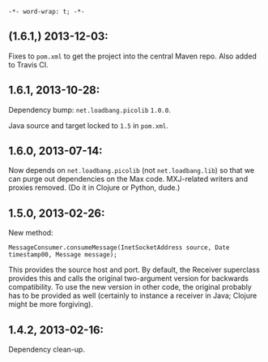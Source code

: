 `-*- word-wrap: t; -*-`

## (1.6.1,) 2013-12-03:

Fixes to `pom.xml` to get the project into the central Maven repo. Also added to Travis CI.

## 1.6.1, 2013-10-28:

Dependency bump: `net.loadbang.picolib` `1.0.0`.

Java source and target locked to `1.5` in `pom.xml`.

## 1.6.0, 2013-07-14:

Now depends on `net.loadbang.picolib` (not `net.loadbang.lib`) so that we can purge out dependencies on the Max code. MXJ-related writers and proxies removed. (Do it in Clojure or Python, dude.)

## 1.5.0, 2013-02-26:

New method:

    MessageConsumer.consumeMessage(InetSocketAddress source, Date timestamp00, Message message);

This provides the source host and port. By default, the Receiver superclass provides this and calls the original two-argument version for backwards compatibility. To use the new version in other code, the original probably has to be provided as well (certainly to instance a receiver in Java; Clojure might be more forgiving).

## 1.4.2, 2013-02-16:

Dependency clean-up.
